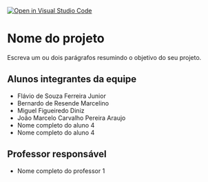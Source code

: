 [![Open in Visual Studio Code](https://classroom.github.com/assets/open-in-vscode-2e0aaae1b6195c2367325f4f02e2d04e9abb55f0b24a779b69b11b9e10269abc.svg)](https://classroom.github.com/online_ide?assignment_repo_id=15826025&assignment_repo_type=AssignmentRepo)
# Nome do projeto
Escreva um ou dois parágrafos resumindo o objetivo do seu projeto.

## Alunos integrantes da equipe

* Flávio de Souza Ferreira Junior
* Bernardo de Resende Marcelino
* Miguel Figueiredo Diniz
* João Marcelo Carvalho Pereira Araujo
* Nome completo do aluno 4
* Nome completo do aluno 4

## Professor responsável 

* Nome completo do professor 1

